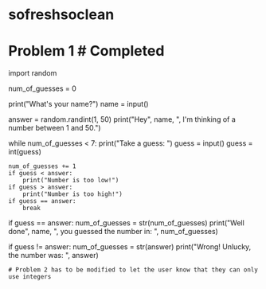 # sofreshsoclean
# Problem 1 # Completed
import random

num_of_guesses = 0

print("What's your name?")
name = input()

answer = random.randint(1, 50)
print("Hey", name, ", I'm thinking of a number between 1 and 50.")

while num_of_guesses < 7:
    print("Take a guess: ")
    guess = input()
    guess = int(guess)

    num_of_guesses += 1
    if guess < answer:
        print("Number is too low!")
    if guess > answer:
        print("Number is too high!")
    if guess == answer:
        break
if guess == answer:
    num_of_guesses = str(num_of_guesses)
    print("Well done", name, ", you guessed the number in: ", num_of_guesses)

if guess != answer:
    num_of_guesses = str(answer)
    print("Wrong! Unlucky, the number was: ", answer)
    
    # Problem 2 has to be modified to let the user know that they can only use integers
